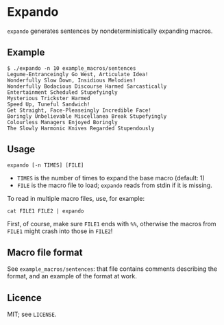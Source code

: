 # Expando

`expando` generates sentences by nondeterministically expanding macros.

## Example

```
$ ./expando -n 10 example_macros/sentences
Legume-Entranceingly Go West, Articulate Idea!
Wonderfully Slow Down, Insidious Melodies!
Wonderfully Bodacious Discourse Harmed Sarcastically
Entertainment Scheduled Stupefyingly
Mysterious Trickster Harmed
Speed Up, Tuneful Sandwich!
Get Straight, Face-Pleaseingly Incredible Face!
Boringly Unbelievable Miscellanea Break Stupefyingly
Colourless Managers Enjoyed Boringly
The Slowly Harmonic Knives Regarded Stupendously
```

## Usage

```
expando [-n TIMES] [FILE]
```

- `TIMES` is the number of times to expand the base macro (default: 1)
- `FILE` is the macro file to load; `expando` reads from stdin if it is missing.

To read in multiple macro files, use, for example:

```
cat FILE1 FILE2 | expando
```

First, of course, make sure `FILE1` ends with `%%`, otherwise the macros from
`FILE1` might crash into those in `FILE2`!

## Macro file format

See `example_macros/sentences`: that file contains comments describing the format,
and an example of the format at work.

## Licence

MIT; see `LICENSE`.
